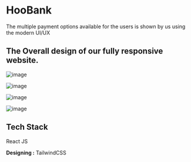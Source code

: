 
# HooBank

The multiple payment options available for the users is shown by us using the modern UI/UX 


## The Overall design of our fully responsive website.

![image](https://user-images.githubusercontent.com/73573971/195399380-88eda805-5d1e-46e5-85cc-5588a9a2fa55.png)

![image](https://user-images.githubusercontent.com/73573971/195399806-cf97ffbd-8b33-41b2-b636-5a19734bc0f4.png)

![image](https://user-images.githubusercontent.com/73573971/195400197-5a6b8377-25cf-44bb-b6d1-cc621aa57f6b.png)

![image](https://user-images.githubusercontent.com/73573971/195400359-88d7678c-1660-401c-a3a2-e2988631cb6e.png)
## Tech Stack

React JS 

**Designing :** TailwindCSS 



